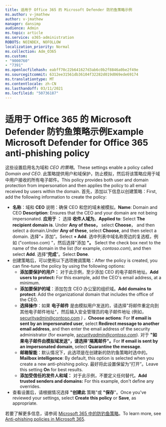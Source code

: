 ```yaml
---
title: 适用于 Office 365 的 Microsoft Defender 防钓鱼策略示例
ms.author: v-jmathew
author: v-jmathew
manager: dansimp
audience: Admin
ms.topic: article
ms.service: o365-administration
ROBOTS: NOINDEX, NOFOLLOW
localization_priority: Normal
ms.collection: Adm_O365
ms.custom:
- "9000760"
- "7391"
ms.openlocfilehash: eabff70c22b641627d3ab6c0b2f8846a0be2f49e
ms.sourcegitcommit: 6312ee31561db36104f32282d019d069ede69174
ms.translationtype: MT
ms.contentlocale: zh-CN
ms.lasthandoff: 03/11/2021
ms.locfileid: "50736187"
---
```

# <a name="example-microsoft-defender-for-office-365-anti-phishing-policy"></a><span data-ttu-id="b557a-102">适用于 Office 365 的 Microsoft Defender 防钓鱼策略示例</span><span class="sxs-lookup"><span data-stu-id="b557a-102">Example Microsoft Defender for Office 365 anti-phishing policy</span></span>

<span data-ttu-id="b557a-103">这些设置启用名为域和 *CEO 的策略*。</span><span class="sxs-lookup"><span data-stu-id="b557a-103">These settings enable a policy called *Domain and CEO*.</span></span> <span data-ttu-id="b557a-104">此策略提供用户和域保护，防止模拟，然后将该策略应用于域中用户接收的所有电子邮件。</span><span class="sxs-lookup"><span data-stu-id="b557a-104">This policy provides both user and domain protection from impersonation and then applies the policy to all email received by users within the domain.</span></span> <span data-ttu-id="b557a-105">首先，添加以下信息以创建策略：</span><span class="sxs-lookup"><span data-stu-id="b557a-105">First, add the following information to create the policy:</span></span>

- <span data-ttu-id="b557a-106">**名称**：域和 **CEO** 说明：确保 CEO 和您的域未被模拟。</span><span class="sxs-lookup"><span data-stu-id="b557a-106">**Name**: Domain and CEO **Description**: Ensures that the CEO and your domain are not being impersonated.</span></span>
  <span data-ttu-id="b557a-107">**应用于 ：** 选择 **收件人域为**。</span><span class="sxs-lookup"><span data-stu-id="b557a-107">**Applied to**: Select **The recipient domain is**.</span></span> <span data-ttu-id="b557a-108">Under **Any of these，** select **Choose**， and then select a domain.</span><span class="sxs-lookup"><span data-stu-id="b557a-108">Under **Any of these**, select **Choose**, and then select a domain.</span></span> <span data-ttu-id="b557a-109">选择“+ 添加”。</span><span class="sxs-lookup"><span data-stu-id="b557a-109">Select **+ Add**.</span></span> <span data-ttu-id="b557a-110">选中列表中域名称旁边的复选框，例如 ("contoso.com) "，然后选择"添加 **"。** </span><span class="sxs-lookup"><span data-stu-id="b557a-110">Select the check box next to the name of the domain in the list (for example, *contoso.com*), and then select **Add**.</span></span> <span data-ttu-id="b557a-111">选择“**完成**”。</span><span class="sxs-lookup"><span data-stu-id="b557a-111">Select **Done**.</span></span>
- <span data-ttu-id="b557a-112">创建策略后，可以使用以下选项微调策略：</span><span class="sxs-lookup"><span data-stu-id="b557a-112">After the policy is created, you can fine-tune the policy by using the following options:</span></span>
  - <span data-ttu-id="b557a-113">**添加要保护的用户：** 对于此示例，至少添加 CEO 的电子邮件地址。</span><span class="sxs-lookup"><span data-stu-id="b557a-113">**Add users to protect:** For this example, add the CEO's email address, at a minimum.</span></span>
  - <span data-ttu-id="b557a-114">**添加要保护的域**：添加包含 CEO 办公室的组织域。</span><span class="sxs-lookup"><span data-stu-id="b557a-114">**Add domains to protect**: Add the organizational domain that includes the office of the CEO.</span></span>
  - <span data-ttu-id="b557a-115">**选择操作**：如果 **电子邮件** 是由模拟用户发送的，请选择"将邮件重定向到其他电子邮件地址"，然后输入安全管理员的电子邮件地址 (例如，securityadmin@contoso.com *) 。*</span><span class="sxs-lookup"><span data-stu-id="b557a-115">**Choose actions**: For **If email is sent by an impersonated user**, select **Redirect message to another email address**, and then enter the email address of the security administrator (for example, *securityadmin@contoso.com*).</span></span> <span data-ttu-id="b557a-116">对于 **"如果电子邮件由模拟域发送"，请选择**"**隔离邮件"。**</span><span class="sxs-lookup"><span data-stu-id="b557a-116">For **If email is sent by an impersonated domain**, select **Quarantine the message**.</span></span>
  - <span data-ttu-id="b557a-117">**邮箱智能**：默认情况下，此选项是在创建新的防钓鱼策略时选中的。</span><span class="sxs-lookup"><span data-stu-id="b557a-117">**Mailbox intelligence**: By default, this option is selected when you create a new anti-phishing policy.</span></span> <span data-ttu-id="b557a-118">最好将此设置保留为“打开”。</span><span class="sxs-lookup"><span data-stu-id="b557a-118">Leave this setting **On** for best results.</span></span>
  - <span data-ttu-id="b557a-119">**添加受信任的发件人和域：** 对于此示例，不要定义任何替代。</span><span class="sxs-lookup"><span data-stu-id="b557a-119">**Add trusted senders and domains:** For this example, don't define any overrides.</span></span>
- <span data-ttu-id="b557a-120">查看设置后，请根据情况选择 **"创建此** 策略"或 **"保存**"。</span><span class="sxs-lookup"><span data-stu-id="b557a-120">Once you've reviewed your settings, select **Create this policy** or **Save**, as appropriate.</span></span>

<span data-ttu-id="b557a-121">若要了解更多信息，请参阅 [Microsoft 365 中的防钓鱼策略](https://go.microsoft.com/fwlink/?linkid=2092235)。</span><span class="sxs-lookup"><span data-stu-id="b557a-121">To learn more, see [Anti-phishing policies in Microsoft 365](https://go.microsoft.com/fwlink/?linkid=2092235).</span></span>
